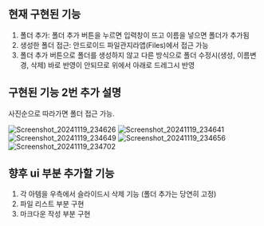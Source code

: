 ## 현재 구현된 기능
1. 폴더 추가: 폴더 추가 버튼을 누르면 입력창이 뜨고 이름을 넣으면 폴더가 추가됨
2. 생성한 폴더 접근: 안드로이드 파일관지라앱(Files)에서 접근 가능
3. 폴더 추가 버튼으로 폴더를 생성하지 않고 다른 방식으로 폴더 수정시(생성, 이름변경, 삭제) 바로 반영이 안되므로 위에서 아래로 드레그시 반영

## 구현된 기능 2번 추가 설명
사진순으로 따라가면 폴더 접근 가능. 

![Screenshot_20241119_234626](https://github.com/user-attachments/assets/ff04f775-33a3-4398-9cc2-29a6c89965f7)
![Screenshot_20241119_234641](https://github.com/user-attachments/assets/d8c62718-ed27-4cde-905e-baf3d081181a)
![Screenshot_20241119_234649](https://github.com/user-attachments/assets/fba60179-eba6-42b5-99f7-914816cecaec)
![Screenshot_20241119_234656](https://github.com/user-attachments/assets/376cbeb9-4fd9-4f8e-9948-8b13f6ce741f)
![Screenshot_20241119_234702](https://github.com/user-attachments/assets/0c85b3de-aa5d-4615-858c-b42363d0a948)

## 향후 ui 부분 추가할 기능
1. 각 아템을 우측에서 슬라이드시 삭제 기능 (폴더 추가는 당연히 고정)
2. 파일 리스트 부분 구현
3. 마크다운 작성 부분 구현


